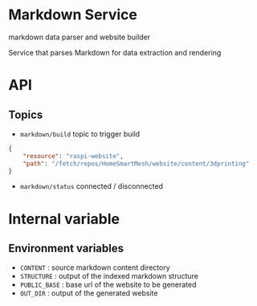 # Markdown Service
markdown data parser and website builder

Service that parses Markdown for data extraction and rendering

# API
## Topics
* `markdown/build` topic to trigger build
```json
{
    "resource": "raspi-website",
    "path": "/fetch/repos/HomeSmartMesh/website/content/3dprinting"
}
```

* `markdown/status` connected / disconnected

# Internal variable
## Environment variables
* `CONTENT`     : source markdown content directory
* `STRUCTURE`   : output of the indexed markdown structure
* `PUBLIC_BASE` : base url of the website to be generated
* `OUT_DIR`     : output of the generated website
